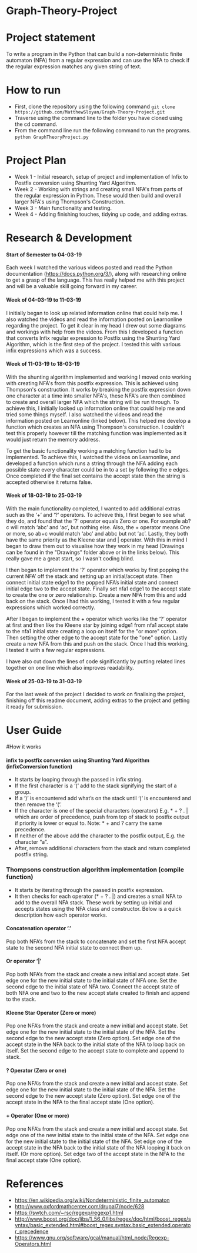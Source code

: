 # Graph-Theory-Project

# Project statement
To write a program in the Python that can build a non-deterministic finite automaton (NFA) from a regular expression and can use the NFA to check if the regular expression matches any given string of text.

# How to run
* First, clone the repository using the following command `git clone https://github.com/MatthewSloyan/Graph-Theory-Project.git` 
* Traverse using the command line to the folder you have cloned using the cd command.
* From the command line run the following command to run the programs. `python GraphTheoryProject.py`

# Project Plan
* Week 1 - Initial research, setup of project and implementation of Infix to Postfix conversion using Shunting Yard Algorithm.
* Week 2 - Working with strings and creating small NFA's from parts of the regular expression in Python. These would then build and overall larger NFA's using Thompson's Construction.
* Week 3 - Main functionality and testing.
* Week 4 - Adding finishing touches, tidying up code, and adding extras.

# Research & Development
#### Start of Semester to 04-03-19
Each week I watched the various videos posted and read the Python documentation (https://docs.python.org/3/), along with researching online to get a grasp of the language. This has really helped me with this project and will be a valuable skill going forward in my career. 

#### Week of 04-03-19 to 11-03-19
I initially began to look up related information online that could help me. I also watched the videos and read the information posted on Learnonline regarding the project. To get it clear in my head I drew out some diagrams and workings with help from the videos. From this I developed a function that converts Infix regular expression to Postfix using the Shunting Yard Algorithm, which is the first step of the project. I tested this with various infix expressions which was a success.

#### Week of 11-03-19 to 18-03-19
With the shunting algorithm implemented and working I moved onto working with creating NFA's from this postfix expression. This is achieved using Thompson's construction. It works by breaking the postfix expression down one character at a time into smaller NFA's, these NFA's are then combined to create and overall larger NFA which the string will be run through. To achieve this, I initially looked up information online that could help me and tried some things myself. I also watched the videos and read the information posted on Learnonline (linked below). This helped me develop a function which creates an NFA using Thompson's construction. I couldn't test this properly however till the matching function was implemented as it would just return the memory address.

To get the basic functionality working a matching function had to be implemented. To achieve this, I watched the videos on Learnonline, and developed a function which runs a string through the NFA adding each possible state every character could be in to a set by following the e edges. Once completed if the final set contains the accept state then the string is accepted otherwise it returns false.

#### Week of 18-03-19 to 25-03-19
With the main functionality completed, I wanted to add additional extras such as the ‘+’ and ‘?’ operators. To achieve this, I first began to see what they do, and found that the ‘?’ operator equals Zero or one. For example ab?c will match ‘abc’ and ‘ac’, but nothing else. Also, the + operator means One or more, so ab+c would match ‘abc’ and abbc but not ‘ac’. Lastly, they both have the same priority as the Kleene star and | operator. With this in mind I began to draw them out to visualise how they work in my head (Drawings can be found in the "Drawings" folder above or in the links below). This really gave me a great start, so I wasn't coding blind.

I then began to implement the ‘?’ operator which works by first popping the current NFA’ off the stack and setting up an initial/accept state. Then connect initial state edge1 to the popped NFA’s initial state and connect initial edge two to the accept state. Finally set nfa1 edge1 to the accept state to create the one or zero relationship. Create a new NFA from this and add back on the stack. Once I had this working, I tested it with a few regular expressions which worked correctly.

After I began to implement the + operator which works like the ‘?’ operator at first and then like the Kleene star by joining edge1 from nfa1 accept state to the nfa1 initial state creating a loop on itself for the "or more" option. Then setting the other edge to the accept state for the "one" option. Lastly create a new NFA from this and push on the stack. Once I had this working, I tested it with a few regular expressions.

I have also cut down the lines of code significantly by putting related lines together on one line which also improves readability.

#### Week of 25-03-19 to 31-03-19
For the last week of the project I decided to work on finalising the project, finishing off this readme document, adding extras to the project and getting it ready for submission. 

# User Guide

#How it works
#### infix to postfix conversion using Shunting Yard Algorithm (infixConversion function)
* It starts by looping through the passed in infix string. 
* If the first character is a ‘(‘ add to the stack signifying the start of a group. 
* If a ‘)’ is encountered add what’s on the stack until ‘(‘ is encountered and then remove the ‘(‘. 
* If the character is one of the special characters (operators) E.g. * + ? . | which are order of precedence, push from top of stack to postfix output if priority is lower or equal to. Note: * + and ? carry the same precedence.
* If neither of the above add the character to the postfix output, E.g. the character “a”.
* After, remove additional characters from the stack and return completed postfix string.

### Thompsons construction algorithm implementation (compile function)
* It starts by iterating through the passed in postfix expression.
* It then checks for each operator (* + ? . |) and creates a small NFA to add to the overall NFA stack. These work by setting up initial and accepts states using the NFA class and constructor. Below is a quick description how each operator works.
#### Concatenation operator ‘.’
Pop both NFA’s from the stack to concatenate and set the first NFA accept state to the second NFA initial state to connect them up.
#### Or operator ‘|’ 
Pop both NFA’s from the stack and create a new initial and accept state. Set edge one for the new initial state to the initial state of NFA one. Set the second edge to the initial state of NFA two. Connect the accept state of both NFA one and two to the new accept state created to finish and append to the stack.
#### Kleene Star Operator (Zero or more)
Pop one NFA’s from the stack and create a new initial and accept state. Set edge one for the new initial state to the initial state of the NFA. Set the second edge to the new accept state (Zero option). Set edge one of the accept state in the NFA back to the initial state of the NFA to loop back on itself. Set the second edge to the accept state to complete and append to stack.
#### ? Operator (Zero or one)
Pop one NFA’s from the stack and create a new initial and accept state. Set edge one for the new initial state to the initial state of the NFA. Set the second edge to the new accept state (Zero option). Set edge one of the accept state in the NFA to the final accept state (One option). 
#### + Operator (One or more)
Pop one NFA’s from the stack and create a new initial and accept state. Set edge one of the new initial state to the initial state of the NFA. Set edge one for the new initial state to the initial state of the NFA. Set edge one of the accept state in the NFA back to the initial state of the NFA looping it back on itself. (Or more option). Set edge two of the accept state in the NFA to the final accept state (One option). 

# References
* https://en.wikipedia.org/wiki/Nondeterministic_finite_automaton
* http://www.oxfordmathcenter.com/drupal7/node/628
* https://swtch.com/~rsc/regexp/regexp1.html
* http://www.boost.org/doc/libs/1_56_0/libs/regex/doc/html/boost_regex/syntax/basic_extended.html#boost_regex.syntax.basic_extended.operator_precedence
* https://www.gnu.org/software/gcal/manual/html_node/Regexp-Operators.html
